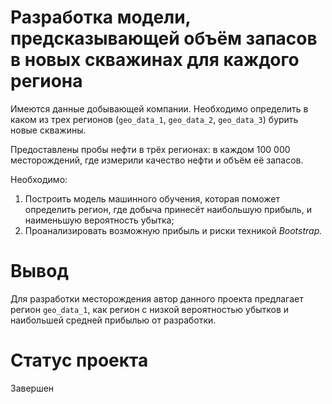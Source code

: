 # Разработка модели, предсказывающей объём запасов в новых скважинах для каждого региона

Имеются данные добывающей компании. Необходимо определить в каком из трех регионов (`geo_data_1`, `geo_data_2`, `geo_data_3`) бурить новые скважины.

Предоставлены пробы нефти в трёх регионах: в каждом 100 000 месторождений, где измерили качество нефти и объём её запасов. 

Необходимо:
1. Построить модель машинного обучения, которая поможет определить регион, где добыча принесёт наибольшую прибыль, и наименьшую вероятность убытка;
2. Проанализировать возможную прибыль и риски техникой *Bootstrap.*

# Вывод
Для разработки месторождения автор данного проекта предлагает регион `geo_data_1`, как регион с низкой вероятностью убытков и наибольшей средней прибылью от разработки.

# Статус проекта
Завершен
